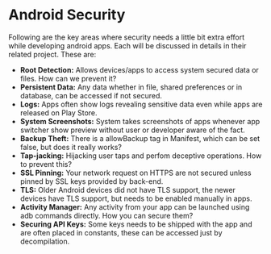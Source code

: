 # Android Security
Following are the key areas where security needs a little bit extra effort while developing android apps. Each will be discussed in details in their related project. These are:

- **Root Detection:** Allows devices/apps to access system secured data or files. How can we prevent it?
- **Persistent Data:** Any data whether in file, shared preferences or in database, can be accessed if not secured.
- **Logs:** Apps often show logs revealing sensitive data even while apps are released on Play Store.
- **System Screenshots:** System takes screenshots of apps whenever app switcher show preview without user or developer aware of the fact.
- **Backup Theft:** There is a allowBackup tag in Manifest, which can be set false, but does it really works?
- **Tap-jacking:** Hijacking user taps and perfom deceptive operations. How to prevent this?
- **SSL Pinning:** Your network request on HTTPS are not secured unless pinned by SSL keys provided by back-end.
- **TLS:** Older Android devices did not have TLS support, the newer devices have TLS support, but needs to be enabled manually in apps.
- **Activity Manager:** Any activity from your app can be launched using adb commands directly. How you can secure them?
- **Securing API Keys:** Some keys needs to be shipped with the app and are often placed in constants, these can be accessed just by decompilation.

